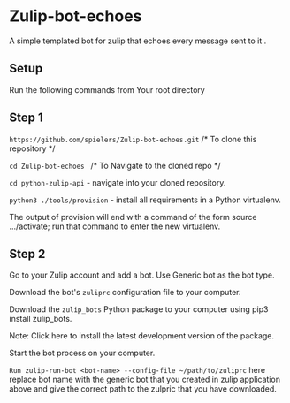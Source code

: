 # Zulip-bot-echoes
A simple templated bot for zulip that echoes every message sent to it .

## Setup
Run the following commands from Your root directory

## Step 1

`https://github.com/spielers/Zulip-bot-echoes.git`  /* To clone this repository */

`cd Zulip-bot-echoes ` /* To Navigate to the cloned repo */

`cd python-zulip-api` - navigate into your cloned repository.

`python3 ./tools/provision` - install all requirements in a Python virtualenv.

The output of provision will end with a command of the form source .../activate; run that command to enter the new virtualenv. 


## Step 2 

Go to your Zulip account and add a bot. Use Generic bot as the bot type.

Download the bot's `zuliprc` configuration file to your computer.

Download the `zulip_bots` Python package to your computer using pip3 install zulip_bots.

Note: Click here to install the latest development version of the package.

Start the bot process on your computer.

`Run zulip-run-bot <bot-name> --config-file ~/path/to/zuliprc`
here replace bot name with the generic bot that you created in zulip application above and give the correct path to the zulpric that you have downloaded.
